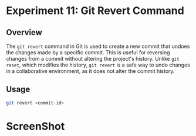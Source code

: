 # Experiment 11: Git Revert Command

## Overview

The `git revert` command in Git is used to create a new commit that undoes the changes made by a specific commit. This is useful for reversing changes from a commit without altering the project's history. Unlike `git reset`, which modifies the history, `git revert` is a safe way to undo changes in a collaborative environment, as it does not alter the commit history.

## Usage

```bash
git revert <commit-id>
```

# ScreenShot